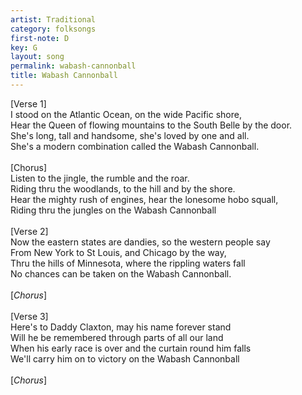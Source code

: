 ```yaml
---
artist: Traditional
category: folksongs
first-note: D
key: G
layout: song
permalink: wabash-cannonball
title: Wabash Cannonball
---
```


[Verse 1]<br>
I stood on the Atlantic Ocean, on the wide Pacific shore,<br>
Hear the Queen of flowing mountains to the South Belle by the door.<br>
She's long, tall and handsome, she's loved by one and all.<br>
She's a modern combination called the Wabash Cannonball.<br>
<br>
[Chorus]<br>
Listen to the jingle, the rumble and the roar.<br>
Riding thru the woodlands, to the hill and by the shore.<br>
Hear the mighty rush of engines, hear the lonesome hobo squall,<br>
Riding thru the jungles on the Wabash Cannonball<br>
<br>
[Verse 2]<br>
Now the eastern states are dandies, so the western people say<br>
From New York to St Louis, and Chicago by the way,<br>
Thru the hills of Minnesota, where the rippling waters fall<br>
No chances can be taken on the Wabash Cannonball.<br>
<br>
[*Chorus*]<br>
<br>
[Verse 3]<br>
Here's to Daddy Claxton, may his name forever stand<br>
Will he be remembered through parts of all our land<br>
When his early race is over and the curtain round him falls<br>
We'll carry him on to victory on the Wabash Cannonball<br>
<br>
[*Chorus*]